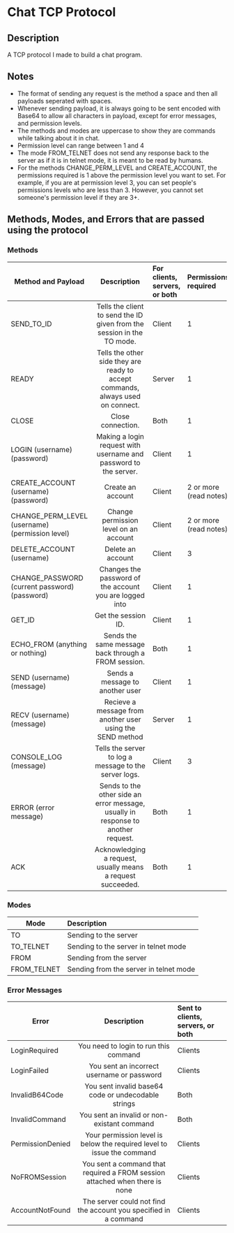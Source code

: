 # Chat TCP Protocol

## Description
A TCP protocol I made to build a chat program.

## Notes
* The format of sending any request is the method a space and then all payloads seperated with spaces.
* Whenever sending payload, it is always going to be sent encoded with Base64 to allow all characters in payload, except for error messages, and permission levels.
* The methods and modes are uppercase to show they are commands while talking about it in chat.
* Permission level can range between 1 and 4
* The mode FROM_TELNET does not send any response back to the server as if it is in telnet mode, it is meant to be read by humans.
* For the methods CHANGE_PERM_LEVEL and CREATE_ACCOUNT, the permissions required is 1 above the permission level you want to set. For example, if you are at permission level 3, you can set people's permissions levels who are less than 3. However, you cannot set someone's permission level if they are 3+.

## Methods, Modes, and Errors that are passed using the protocol

### Methods
| Method and Payload                              | Description                                                                       | For clients, servers, or both | Permissions required   |
|-------------------------------------------------|:---------------------------------------------------------------------------------:|:------------------------------|:-----------------------|
| SEND_TO_ID                                      | Tells the client to send the ID given from the session in the TO mode.            | Client                        | 1                      |
| READY                                           | Tells the other side they are ready to accept commands, always used on connect.   | Server                        | 1                      |
| CLOSE                                           | Close connection.                                                                 | Both                          | 1                      |
| LOGIN (username) (password)                     | Making a login request with username and password to the server.                  | Client                        | 1                      |
| CREATE_ACCOUNT (username) (password)            | Create an account                                                                 | Client                        | 2 or more (read notes) |
| CHANGE_PERM_LEVEL (username) (permission level) | Change permission level on an account                                             | Client                        | 2 or more (read notes) |
| DELETE_ACCOUNT (username)                       | Delete an account                                                                 | Client                        | 3                      |
| CHANGE_PASSWORD (current password) (password)   | Changes the password of the account you are logged into                           | Client                        | 1                      |
| GET_ID                                          | Get the session ID.                                                               | Client                        | 1                      |
| ECHO_FROM (anything or nothing)                 | Sends the same message back through a FROM session.                               | Both                          | 1                      |
| SEND (username) (message)                       | Sends a message to another user                                                   | Client                        | 1                      |
| RECV (username) (message)                       | Recieve a message from another user using the SEND method                         | Server                        | 1                      |
| CONSOLE_LOG (message)                           | Tells the server to log a message to the server logs.                             | Client                        | 3                      |
| ERROR (error message)                           | Sends to the other side an error message, usually in response to another request. | Both                          | 1                      |
| ACK                                             | Acknowledging a request, usually means a request succeeded.                       | Both                          | 1                      |

### Modes
| Mode        | Description                            |
|-------------|:---------------------------------------|
| TO          | Sending to the server                  |
| TO_TELNET   | Sending to the server in telnet mode   |
| FROM        | Sending from the server                |
| FROM_TELNET | Sending from the server in telnet mode |

### Error Messages
| Error            | Description                                                                 | Sent to clients, servers, or both |
|------------------|:---------------------------------------------------------------------------:|:----------------------------------|
| LoginRequired    | You need to login to run this command                                       | Clients                           |
| LoginFailed      | You sent an incorrect username or password                                  | Clients                           |
| InvalidB64Code   | You sent invalid base64 code or undecodable strings                         | Both                              |
| InvalidCommand   | You sent an invalid or non-existant command                                 | Both                              |
| PermissionDenied | Your permission level is below the required level to issue the command      | Clients                           |
| NoFROMSession    | You sent a command that required a FROM session attached when there is none | Clients                           |
| AccountNotFound  | The server could not find the account you specified in a command            | Clients
